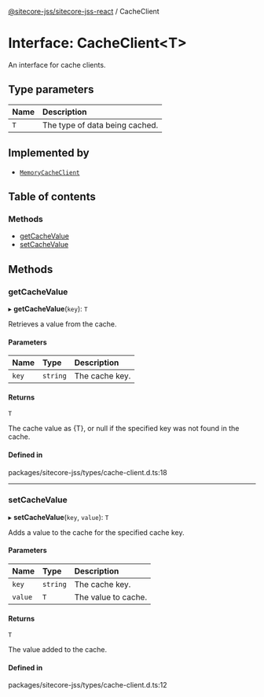 [@sitecore-jss/sitecore-jss-react](../README.md) / CacheClient

# Interface: CacheClient\<T\>

An interface for cache clients.

## Type parameters

| Name | Description |
| :------ | :------ |
| `T` | The type of data being cached. |

## Implemented by

- [`MemoryCacheClient`](../classes/MemoryCacheClient.md)

## Table of contents

### Methods

- [getCacheValue](CacheClient.md#getcachevalue)
- [setCacheValue](CacheClient.md#setcachevalue)

## Methods

### getCacheValue

▸ **getCacheValue**(`key`): `T`

Retrieves a value from the cache.

#### Parameters

| Name | Type | Description |
| :------ | :------ | :------ |
| `key` | `string` | The cache key. |

#### Returns

`T`

The cache value as {T}, or null if the specified key was not found in the cache.

#### Defined in

packages/sitecore-jss/types/cache-client.d.ts:18

___

### setCacheValue

▸ **setCacheValue**(`key`, `value`): `T`

Adds a value to the cache for the specified cache key.

#### Parameters

| Name | Type | Description |
| :------ | :------ | :------ |
| `key` | `string` | The cache key. |
| `value` | `T` | The value to cache. |

#### Returns

`T`

The value added to the cache.

#### Defined in

packages/sitecore-jss/types/cache-client.d.ts:12
